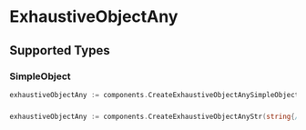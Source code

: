 # ExhaustiveObjectAny


## Supported Types

### SimpleObject

```go
exhaustiveObjectAny := components.CreateExhaustiveObjectAnySimpleObject(components.SimpleObject{/* values here */})
```

### 

```go
exhaustiveObjectAny := components.CreateExhaustiveObjectAnyStr(string{/* values here */})
```

